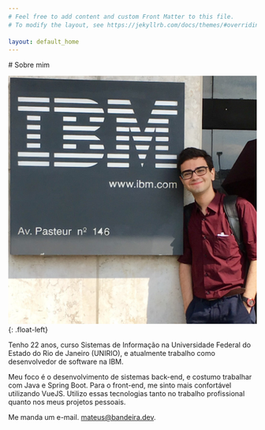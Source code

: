 ```yaml
---
# Feel free to add content and custom Front Matter to this file.
# To modify the layout, see https://jekyllrb.com/docs/themes/#overriding-theme-defaults

layout: default_home
---
```


<section id="about-me" markdown="1">
# Sobre mim

![Foto minha em frente ao prédio da IBM no Rio de Janeiro. Ao meu lado está uma placa quadrada, com o logotipo da IBM brando, num fundo preto.](/assets/pages/home/profile-picture.jpg){: .float-left}

Tenho <span id="age-count">22</span> anos, curso Sistemas de Informação na Universidade Federal do Estado do Rio de Janeiro (UNIRIO), e atualmente trabalho como desenvolvedor de software na IBM.

Meu foco é o desenvolvimento de sistemas back-end, e costumo trabalhar com Java e Spring Boot. Para o front-end, me sinto mais confortável utilizando VueJS. Utilizo essas tecnologias tanto no trabalho profissional quanto nos meus projetos pessoais.

Me manda um e-mail. [mateus@bandeira.dev](mailto:mateus@bandeira.dev).
</section>
<script>
    const today = new Date();
    const myBirthday = new Date("1999-12-28T00:00:00");
    const hasAgedThisYear = (myBirthday.getMonth() <= today.getMonth()) && (myBirthday.getDate() <= today.getDate());

    const age = today.getFullYear() - myBirthday.getFullYear() - (hasAgedThisYear ? 0 : 1);

    document.getElementById("age-count").textContent = age;
</script>
